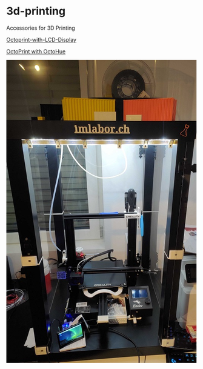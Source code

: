 # 3d-printing
Accessories for 3D Printing

[Octoprint-with-LCD-Display](https://github.com/imlabor/3d-printing/wiki/Octoprint-with-LCD-Display)

[OctoPrint with OctoHue](https://github.com/imlabor/3d-printing/wiki/Octoprint-with-OctaHue-(PhilipsHue))



![ender3pro](https://github.com/imlabor/3d-printing/blob/master/P_20200201_184957.jpg?raw=true)
